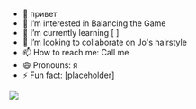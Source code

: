 - 👋 привет
- 👀 I’m interested in Balancing the Game
- 🌱 I’m currently learning [ ]
- 💞️ I’m looking to collaborate on Jo's hairstyle
- 📫 How to reach me: Call me
- 😄 Pronouns: я
- ⚡ Fun fact: [placeholder]

<img src="https://www.billboard.com/wp-content/uploads/media/the-weeknd-call-out-my-name-vid-2018-billboard-1548.jpg"></img>

<!---
HackerJonaleen/HackerJonaleen is a ✨ special ✨ repository because its `README.md` (this file) appears on your GitHub profile.
You can click the Preview link to take a look at your changes.
--->

